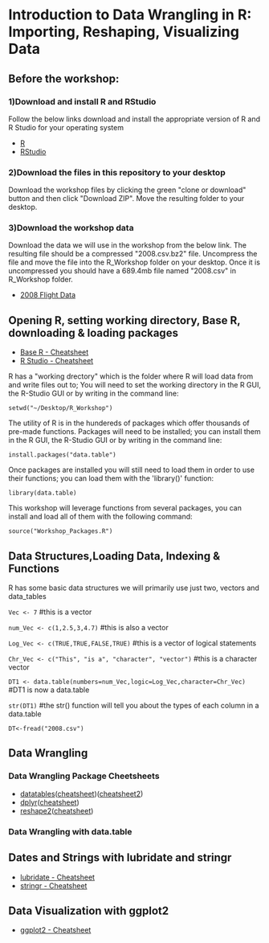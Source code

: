 # Introduction to Data Wrangling in R: Importing, Reshaping, Visualizing Data

## Before the workshop:
### 1)Download and install R and RStudio
Follow the below links download and install the appropriate version of R and R Studio for your operating system
* [R](https://www.r-project.org)
* [RStudio](https://www.rstudio.com/products/RStudio/)

### 2)Download the files in this repository to your desktop 
Download the workshop files by clicking the green "clone or download" button and then click "Download ZIP". Move the resulting folder to your desktop.

### 3)Download the workshop data
Download the data we will use in the workshop from the below link. The resulting file should be a compressed "2008.csv.bz2" file. Uncompress the file and move the file into the R_Workshop folder on your desktop. Once it is uncompressed you should have a 689.4mb file named "2008.csv" in R_Workshop folder. 
* [2008 Flight Data](http://stat-computing.org/dataexpo/2009/2008.csv.bz2)

## Opening R, setting working directory, Base R, downloading & loading packages
* [Base R - Cheatsheet](http://github.com/rstudio/cheatsheets/raw/master/base-r.pdf)
* [R Studio - Cheatsheet](https://github.com/rstudio/cheatsheets/raw/master/rstudio-ide.pdf)

R has a "working drectory" which is the folder where R will load data from and write files out to; You will need to set the working directory in the R GUI, the R-Studio GUI or by writing in the command line: 

`setwd("~/Desktop/R_Workshop")`

The utility of R is in the hundereds of packages which offer thousands of pre-made functions. Packages will need to be installed; you can install them in the R GUI, the R-Studio GUI or by writing in the command line:

`install.packages("data.table")`

Once packages are installed you will still need to load them in order to use their functions; you can load them with the 'library()' function:

`library(data.table)`

This workshop will leverage functions from several packages, you can install and load all of them with the following command:

`source("Workshop_Packages.R")`

## Data Structures,Loading Data, Indexing & Functions

R has some basic data structures we will primarily use just two, vectors and data_tables

`Vec <- 7` #this is a vector

`num_Vec <- c(1,2.5,3,4.7)` #this is also a vector

`Log_Vec <- c(TRUE,TRUE,FALSE,TRUE)` #this is a vector of logical statements

`Chr_Vec <- c("This", "is a", "character", "vector")` #this is a character vector

`DT1 <- data.table(numbers=num_Vec,logic=Log_Vec,character=Chr_Vec)` #DT1 is now a data.table

`str(DT1)` #the str() function will tell you about the types of each column in a data.table


`DT<-fread("2008.csv")`

## Data Wrangling

### Data Wrangling Package Cheetsheets
* [datatables](https://github.com/Rdatatable/data.table/wiki/Getting-started)([cheatsheet](http://datacamp-community.s3.amazonaws.com/6fdf799f-76ba-45b1-b8d8-39c4d4211c31))([cheatsheet2](https://s3.amazonaws.com/assets.datacamp.com/img/blog/data+table+cheat+sheet.pdf))
* [dplyr](http://dplyr.tidyverse.org)([cheatsheet](https://www.rstudio.com/wp-content/uploads/2015/02/data-wrangling-cheatsheet.pdf))
* [reshape2](https://cran.r-project.org/web/packages/reshape2/reshape2.pdf)([cheatsheet](http://rstudio-pubs-static.s3.amazonaws.com/14391_c58a54d88eac4dfbb80d8e07bcf92194.html))

### Data Wrangling with data.table

## Dates and Strings with lubridate and stringr
* [lubridate - Cheatsheet](https://github.com/rstudio/cheatsheets/raw/master/lubridate.pdf)
* [stringr - Cheatsheet](https://github.com/rstudio/cheatsheets/raw/master/strings.pdf)

## Data Visualization with ggplot2
* [ggplot2 - Cheatsheet](https://github.com/rstudio/cheatsheets/raw/master/data-visualization-2.1.pdf)
